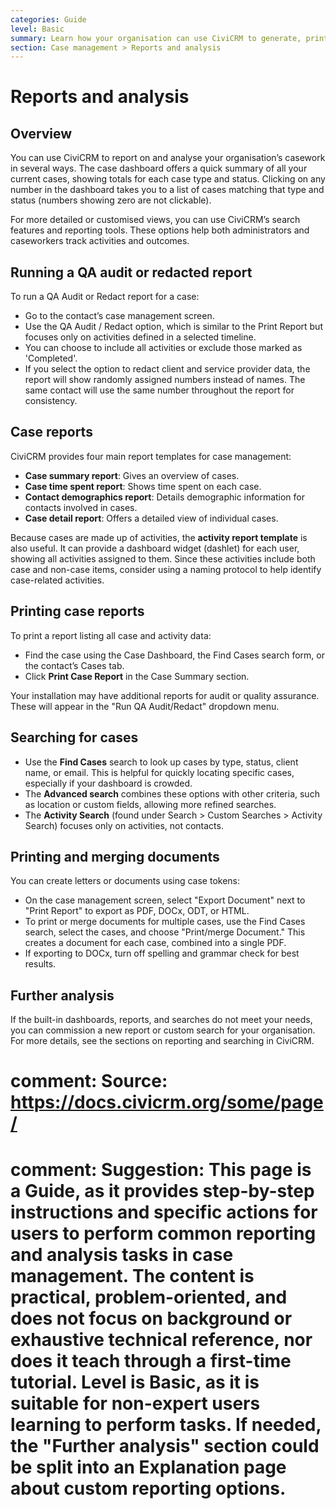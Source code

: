 ```yaml
---
categories: Guide
level: Basic
summary: Learn how your organisation can use CiviCRM to generate, print, and analyse case reports, search for cases, and create custom documents for case management.
section: Case management > Reports and analysis
---
```


# Reports and analysis

## Overview

You can use CiviCRM to report on and analyse your organisation’s casework in several ways. The case dashboard offers a quick summary of all your current cases, showing totals for each case type and status. Clicking on any number in the dashboard takes you to a list of cases matching that type and status (numbers showing zero are not clickable).

For more detailed or customised views, you can use CiviCRM’s search features and reporting tools. These options help both administrators and caseworkers track activities and outcomes.

## Running a QA audit or redacted report

To run a QA Audit or Redact report for a case:

- Go to the contact’s case management screen.
- Use the QA Audit / Redact option, which is similar to the Print Report but focuses only on activities defined in a selected timeline.
- You can choose to include all activities or exclude those marked as 'Completed'.
- If you select the option to redact client and service provider data, the report will show randomly assigned numbers instead of names. The same contact will use the same number throughout the report for consistency.

## Case reports

CiviCRM provides four main report templates for case management:

- **Case summary report**: Gives an overview of cases.
- **Case time spent report**: Shows time spent on each case.
- **Contact demographics report**: Details demographic information for contacts involved in cases.
- **Case detail report**: Offers a detailed view of individual cases.

Because cases are made up of activities, the **activity report template** is also useful. It can provide a dashboard widget (dashlet) for each user, showing all activities assigned to them. Since these activities include both case and non-case items, consider using a naming protocol to help identify case-related activities.

## Printing case reports

To print a report listing all case and activity data:

- Find the case using the Case Dashboard, the Find Cases search form, or the contact’s Cases tab.
- Click **Print Case Report** in the Case Summary section.

Your installation may have additional reports for audit or quality assurance. These will appear in the "Run QA Audit/Redact" dropdown menu.

## Searching for cases

- Use the **Find Cases** search to look up cases by type, status, client name, or email. This is helpful for quickly locating specific cases, especially if your dashboard is crowded.
- The **Advanced search** combines these options with other criteria, such as location or custom fields, allowing more refined searches.
- The **Activity Search** (found under Search > Custom Searches > Activity Search) focuses only on activities, not contacts.

## Printing and merging documents

You can create letters or documents using case tokens:

- On the case management screen, select "Export Document" next to "Print Report" to export as PDF, DOCx, ODT, or HTML.
- To print or merge documents for multiple cases, use the Find Cases search, select the cases, and choose "Print/merge Document." This creates a document for each case, combined into a single PDF.
- If exporting to DOCx, turn off spelling and grammar check for best results.

## Further analysis

If the built-in dashboards, reports, and searches do not meet your needs, you can commission a new report or custom search for your organisation. For more details, see the sections on reporting and searching in CiviCRM.

# comment: Source: https://docs.civicrm.org/some/page/
# comment: Suggestion: This page is a Guide, as it provides step-by-step instructions and specific actions for users to perform common reporting and analysis tasks in case management. The content is practical, problem-oriented, and does not focus on background or exhaustive technical reference, nor does it teach through a first-time tutorial. Level is Basic, as it is suitable for non-expert users learning to perform tasks. If needed, the "Further analysis" section could be split into an Explanation page about custom reporting options.